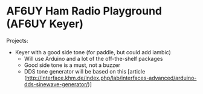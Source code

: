 # AF6UY Ham Radio Playground (AF6UY Keyer)

Projects:
- Keyer with a good side tone (for paddle, but could add iambic)
  - Will use Arduino and a lot of the off-the-shelf packages
  - Good side tone is a must, not a buzzer
  - DDS tone generator will be based on this [article  (http://interface.khm.de/index.php/lab/interfaces-advanced/arduino-dds-sinewave-generator/)]
